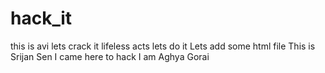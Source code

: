 # hack_it
this is avi
lets crack it
lifeless acts
lets do it
Lets add some html file
This is Srijan Sen
I came here to hack
I am Aghya Gorai
